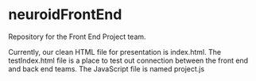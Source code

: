 # neuroidFrontEnd
Repository for the Front End Project team.

Currently, our clean HTML file for presentation is index.html. The testIndex.html file is a place to test out connection between the front end and back end teams. The JavaScript file is named project.js
